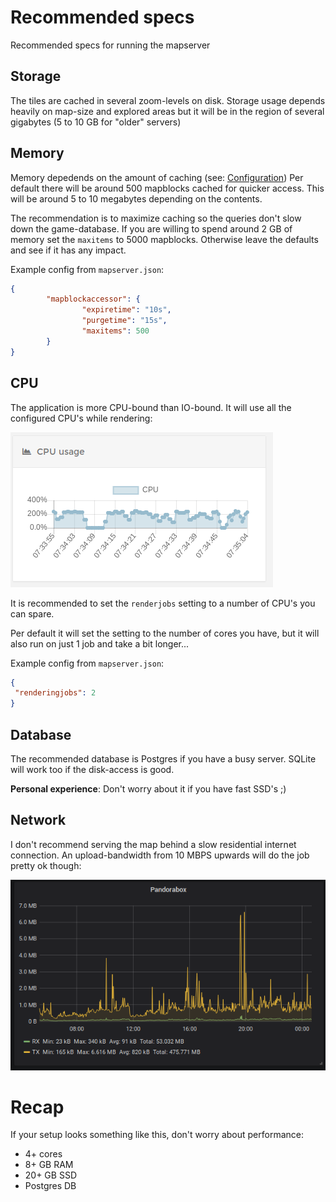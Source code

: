
# Recommended specs

Recommended specs for running the mapserver

## Storage

The tiles are cached in several zoom-levels on disk.
Storage usage depends heavily on map-size and explored areas
but it will be in the region of several gigabytes (5 to 10 GB for "older" servers)

## Memory

Memory depedends on the amount of caching (see: [Configuration](./config.md))
Per default there will be around 500 mapblocks cached for quicker access.
This will be around 5 to 10 megabytes depending on the contents.

The recommendation is to maximize caching so the queries don't slow down the game-database.
If you are willing to spend around 2 GB of memory set the `maxitems` to 5000 mapblocks.
Otherwise leave the defaults and see if it has any impact.

Example config from `mapserver.json`:
```json
{
        "mapblockaccessor": {
                "expiretime": "10s",
                "purgetime": "15s",
                "maxitems": 500
        }
}
```


## CPU

The application is more CPU-bound than IO-bound.
It will use all the configured CPU's while rendering:

<img src="../pics/cpu_graph.png"/>

It is recommended to set the `renderjobs` setting to a number of CPU's
you can spare.

Per default it will set the setting to the number of cores you have,
but it will also run on just 1 job and take a bit longer...

Example config from `mapserver.json`:
```json
{
 "renderingjobs": 2
}
```

## Database

The recommended database is Postgres if you have a busy server.
SQLite will work too if the disk-access is good.

**Personal experience**: Don't worry about it if you have fast SSD's ;)

## Network

I don't recommend serving the map behind a slow residential internet connection.
An upload-bandwidth from 10 MBPS upwards will do the job pretty ok though:

<img src="../pics/network_graph.png"/>

# Recap

If your setup looks something like this, don't worry about performance:

* 4+ cores
* 8+ GB RAM
* 20+ GB SSD
* Postgres DB

